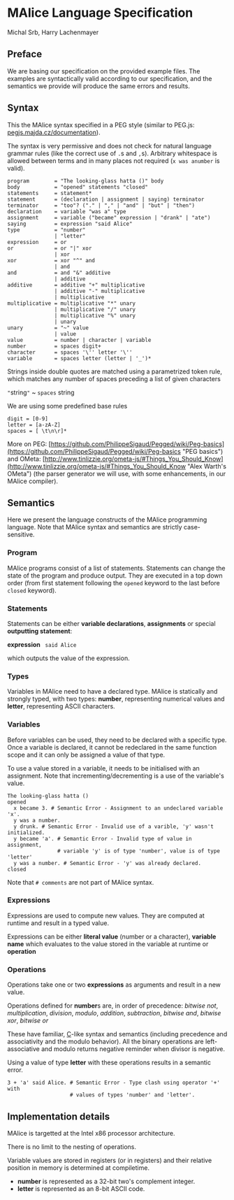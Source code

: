 # MAlice Language Specification
Michal Srb, Harry Lachenmayer


## Preface

We are basing our specification on the provided example files. The examples are syntactically valid according to our specification, and the semantics we provide will produce the same errors and results.



## Syntax

This the MAlice syntax specified in a PEG style (similar to PEG.js: [pegjs.majda.cz/documentation](http://pegjs.majda.cz/documentation#grammar-syntax-and-semantics-parsing-expression-types "PEG.js syntax")).

The syntax is very permissive and does not check for natural language grammar rules (like the correct use of `.`s and `,`s). Arbitrary whitespace is allowed between terms and in many places not required (`x was anumber` is valid).

    program        = "The looking-glass hatta ()" body
    body           = "opened" statements "closed"
    statements     = statement*
    statement      = (declaration | assignment | saying) terminator
    terminator     = "too"? ("." | "," | "and" | "but" | "then")
    declaration    = variable "was a" type
    assignment     = variable ("became" expression | "drank" | "ate")
    saying         = expression "said Alice"
    type           = "number" 
                   | "letter"
    expression     = or
    or             = or "|" xor
                   | xor
    xor            = xor "^" and 
                   | and
    and            = and "&" additive 
                   | additive
    additive       = additive "+" multiplicative
                   | additive "-" multiplicative
                   | multiplicative
    multiplicative = multiplicative "*" unary
                   | multiplicative "/" unary
                   | multiplicative "%" unary
                   | unary
    unary          = "~" value
                   | value
    value          = number | character | variable
    number         = spaces digit+
    character      = spaces '\'' letter '\''
    variable       = spaces letter (letter | '_')*    

Strings inside double quotes are matched using a parametrized token rule, which matches any number of spaces preceding a list of given characters
    
`"`string`"` ~ `spaces` string

We are using some predefined base rules

    digit = [0-9]
    letter = [a-zA-Z]
    spaces = [ \t\n\r]*

More on PEG: [https://github.com/PhilippeSigaud/Pegged/wiki/Peg-basics](https://github.com/PhilippeSigaud/Pegged/wiki/Peg-basics "PEG basics") and OMeta: [http://www.tinlizzie.org/ometa-js/#Things_You_Should_Know](http://www.tinlizzie.org/ometa-js/#Things_You_Should_Know "Alex Warth's OMeta") (the parser generator we will use, with some enhancements, in our MAlice compiler).

## Semantics

Here we present the language constructs of the MAlice programming language. Note that MAlice syntax and semantics are strictly case-sensitive.

### Program

MAlice programs consist of a list of statements. Statements can change the state of the program and produce output. They are executed in a top down order (from first statement following the `opened` keyword to the last before `closed` keyword).

### Statements

Statements can be either **variable declarations**, **assignments** or special **outputting statement**:

**expression** ` said Alice`

which outputs the value of the expression.

### Types

Variables in MAlice need to have a declared type. MAlice is statically and strongly typed, with two types: **number**, representing numerical values and **letter**, representing ASCII characters.

### Variables

Before variables can be used, they need to be declared with a specific type. Once a variable is declared, it cannot be redeclared in the same function scope and it can only be assigned a value of that type.

To use a value stored in a variable, it needs to be initialised with an assignment. Note that incrementing/decrementing is a use of the variable's value.

    The looking-glass hatta ()
    opened
      x became 3. # Semantic Error - Assignment to an undeclared variable 'x'.
      y was a number.      
      y drunk. # Semantic Error - Invalid use of a varible, 'y' wasn't initialized. 
      y became 'a'. # Semantic Error - Invalid type of value in assignment, 
                    # variable 'y' is of type 'number', value is of type 'letter'
      y was a number. # Semantic Error - 'y' was already declared.
    closed

Note that `# comments` are not part of MAlice syntax.

### Expressions

Expressions are used to compute new values. They are computed at runtime and result in a typed value.

Expressions can be either **literal value** (number or a character), **variable name** which evaluates to the value stored in the variable at runtime or **operation**

### Operations

Operations take one or two **expressions** as arguments and result in a new value.

Operations defined for **number**s are, in order of precedence: *bitwise not*, *multiplication*, *division*, *modulo*, *addition*, *subtraction*, *bitwise and*, *bitwise xor*, *bitwise or*

These have familiar, [C](http://en.wikipedia.org/wiki/C_%28programming_language%29 "the C language")-like syntax and semantics (including precedence and associativity and the modulo behavior). All the binary operations are left-associative and modulo returns negative reminder when divisor is negative.

Using a value of type **letter** with these operations results in a semantic error.

    3 + 'a' said Alice. # Semantic Error - Type clash using operator '+' with 
                        # values of types 'number' and 'letter'.


## Implementation details

MAlice is targetted at the Intel x86 processor architecture.

There is no limit to the nesting of operations.

Variable values are stored in registers (or in registers) and their relative position in memory is determined at compiletime.


- **number** is represented as a 32-bit two's complement integer.
- **letter** is represented as an 8-bit ASCII code.